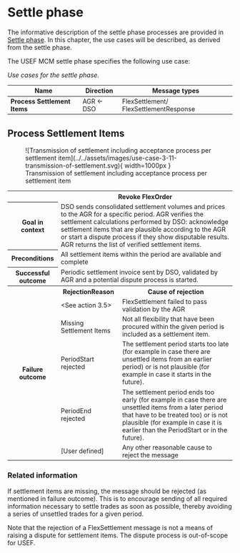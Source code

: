 # Settle phase

The informative description of the settle phase processes are provided in [Settle phase](../../general-description/settle-phase.md).
In this chapter, the use cases will be described, as derived from the settle phase.

The USEF MCM settle phase specifies the following use case:

_Use cases for the settle phase._

| Name                         | Direction | Message types                          |
|------------------------------|-----------|----------------------------------------|
| **Process Settlement Items** | AGR ← DSO | FlexSettlement/ FlexSettlementResponse |

## Process Settlement Items

<figure markdown>
  ![Transmission of settlement including acceptance process per settlement item](../../assets/images/use-case-3-11-transmission-of-settlement.svg){ width=1000px }
  <figcaption>Transmission of settlement including acceptance process per settlement item</figcaption>
</figure>

<table>
  <tr>
    <th></th>
    <th colspan="2">Revoke FlexOrder</th>
  </tr>
  <tr>
    <th>Goal in context</th>
    <td colspan="2">DSO sends consolidated settlement volumes and prices to the AGR for a specific period. AGR verifies the settlement calculations performed by DSO: acknowledge settlement items that are plausible according to the AGR or start a dispute process if they show disputable results. AGR returns the list of verified settlement items.</td>
  </tr>
  <tr>
    <th>Preconditions</th>
    <td colspan="2">All settlement items within the period are available and complete</td>
  </tr>
  <tr>
    <th>Successful outcome</th>
    <td colspan="2">Periodic settlement invoice sent by DSO, validated by AGR and a potential dispute process is started.</td>
  </tr>
  <tr>
    <th rowspan="6">Failure outcome</th>
    <th>RejectionReason</th>
    <th>Cause of rejection</th>
  </tr>
  <tr>
    <td>&lt;See action 3.5&gt;</td>
    <td>FlexSettlement failed to pass validation by the AGR</td>
  </tr>
  <tr>
    <td>Missing Settlement Items</td>
    <td>Not all flexibility that have been procured within the given period is included as a settlement item.</td>
  </tr>
  <tr>
    <td>PeriodStart rejected</td>
    <td>The settlement period starts too late (for example in case there are unsettled items from an earlier period) or is not plausible (for example in case it starts in the future).</td>
  </tr>
  <tr>
    <td>PeriodEnd rejected</td>
    <td>The settlement period ends too early (for example in case there are unsettled items from a later period that have to be treated too) or is not plausible (for example in case it is earlier than the PeriodStart or in the future).</td>
  </tr>
  <tr>
    <td>[User defined]</td>
    <td>Any other reasonable cause to reject the message</td>
  </tr>
</table>

### Related information

If settlement items are missing, the message should be rejected (as mentioned in failure outcome).
This is to encourage sending of all required information necessary to settle trades as soon as possible, thereby avoiding a series of unsettled trades for a given period.

Note that the rejection of a FlexSettlement message is not a means of raising a dispute for settlement items.
The dispute process is out-of-scope for USEF.
